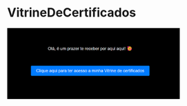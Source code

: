# VitrineDeCertificados

<img src="https://github.com/Franciele-Lira/VitrineDeCertificados/blob/main/Printdavitrine/iniciovitrine.png" min-width="800px" max-width="800px" width="400px" align="center">

